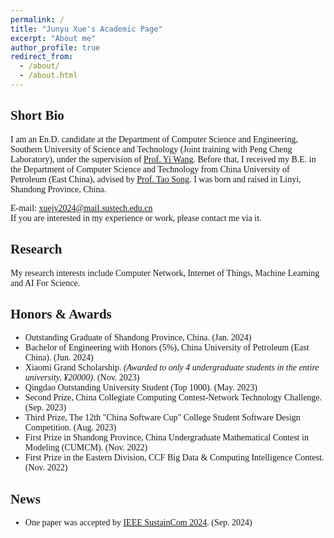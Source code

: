 ```yaml
---
permalink: /
title: "Junyu Xue's Academic Page"
excerpt: "About me"
author_profile: true
redirect_from: 
  - /about/
  - /about.html
---
```

<style>
body {
    font-family: 'Times New Roman', Times, serif;
}
</style>
Short Bio
------
I am an En.D. candidate at the Department of Computer Science and Engineering, Southern University of Science and Technology (Joint training with Peng Cheng Laboratory), under the supervision of [Prof. Yi Wang](https://faculty.sustech.edu.cn/?tagid=wangy37&iscss=1&snapid=1&orderby=date&go=1). Before that, I received my B.E. in the Department of Computer Science and Technology from China University of Petroleum (East China), advised by [Prof. Tao Song](https://computer.upc.edu.cn/2017/0313/c6289a103931/page.htm). I was born and raised in Linyi, Shandong Province, China.<br>

<!-- Welcome to my [Knowledge Database](https://www.yuque.com/junry). I will share some life feelings, knowledge path there. -->

E-mail: xuejy2024@mail.sustech.edu.cn <br>
If you are interested in my experience or work, please contact me via it.


Research
------
My research interests include Computer Network, Internet of Things, Machine Learning and AI For Science.

Honors & Awards
------
- Outstanding Graduate of Shandong Province, China. (Jan. 2024)
- Bachelor of Engineering with Honors (5%), China University of Petroleum (East China). (Jun. 2024)
- Xiaomi Grand Scholarship. *(Awarded to only 4 undergraduate students in the entire university, ¥20000)*. (Nov. 2023)
- Qingdao Outstanding University Student (Top 1000). (May. 2023)
- Second Prize, China Collegiate Computing Contest-Network Technology Challenge. (Sep. 2023)
- Third Prize, The 12th "China Software Cup" College Student Software Design Competition. (Aug. 2023)
- First Prize in Shandong Province, China Undergraduate Mathematical Contest in Modeling (CUMCM). (Nov. 2022)
- First Prize in the Eastern Division, CCF Big Data & Computing Intelligence Contest. (Nov. 2022)

News
------
- One paper was accepted by [IEEE SustainCom 2024](). (Sep. 2024)
<!-- - <div style="display: flex; justify-content: space-between;">
    <span>One paper was accepted by IEEE SustainCom 2024. </span>
    <span>Sep. 2024</span>
  </div> -->
